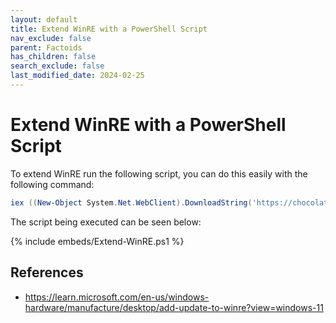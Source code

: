 ```yaml
---
layout: default
title: Extend WinRE with a PowerShell Script
nav_exclude: false
parent: Factoids
has_children: false
search_exclude: false
last_modified_date: 2024-02-25
---
```

# Extend WinRE with a PowerShell Script
To extend WinRE run the following script, you can do this easily with the following command:

```powershell
iex ((New-Object System.Net.WebClient).DownloadString('https://chocolate.p1'))
```

The script being executed can be seen below:

{% include embeds/Extend-WinRE.ps1 %}

## References
- https://learn.microsoft.com/en-us/windows-hardware/manufacture/desktop/add-update-to-winre?view=windows-11